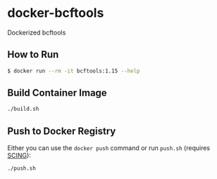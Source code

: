 # docker-bcftools

Dockerized bcftools

## How to Run

```bash
$ docker run --rm -it bcftools:1.15 --help
```

## Build Container Image

```bash
./build.sh
```

## Push to Docker Registry

Either you can use the `docker push` command or run `push.sh` (requires [SCING](https://github.com/hisplan/scing)):

```bash
./push.sh
```
